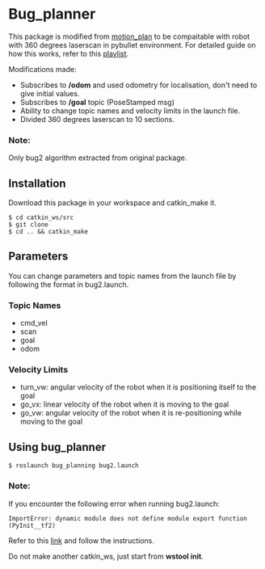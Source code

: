 # Bug_planner
This package is modified from [motion_plan](https://bitbucket.org/theconstructcore/two-wheeled-robot-motion-planning/src/master/) to be compaitable with robot with 360 degrees laserscan in pybullet environment. For detailed guide on how this works, refer to this [playlist](https://www.youtube.com/playlist?list=PLK0b4e05LnzY2I4sXWTOA4_82cMh6tL-5).

Modifications made:
- Subscribes to **/odom** and used odometry for localisation, don't need to give initial values.
- Subscribes to **/goal** topic (PoseStamped msg)
- Ability to change topic names and velocity limits in the launch file.
- Divided 360 degrees laserscan to 10 sections.

### Note:
Only bug2 algorithm extracted from original package. 

## Installation

Download this package in your workspace and catkin_make it.
	
	$ cd catkin_ws/src
	$ git clone
	$ cd .. && catkin_make

## Parameters

You can change parameters and topic names from the launch file by following the format in bug2.launch.

### Topic Names

- cmd_vel
- scan 
- goal
- odom

### Velocity Limits

- turn_vw: angular velocity of the robot when it is positioning itself to the goal
- go_vx: linear velocity of the robot when it is moving to the goal
- go_vw: angular velocity of the robot when it is re-positioning while moving to the goal

## Using bug_planner


	$ roslaunch bug_planning bug2.launch 

### Note:
If you encounter the following error when running bug2.launch: 
	
	ImportError: dynamic module does not define module export function (PyInit__tf2)

Refer to this [link](https://answers.ros.org/question/326226/importerror-dynamic-module-does-not-define-module-export-function-pyinit__tf2/) and follow the instructions. 

Do not make another catkin_ws, just start from **wstool init**.
